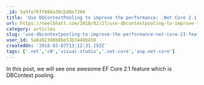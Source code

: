 ```yaml
---
_id: 5a9fe76ff080a30cbd8e7204
title: 'Use DbContextPooling to improve the performance: .Net Core 2.1 feature'
url: https://neelbhatt.com/2018/02/27/use-dbcontextpooling-to-improve-the-performance-net-core-2-1-feature/
category: articles
slug: 'use-dbcontextpooling-to-improve-the-performance-net-core-21-feature'
user_id: 5a8a92348b86e53b3449b450
createdOn: '2018-03-07T13:12:31.193Z'
tags: ['.net','c#','visual-studio','.net-core','asp.net-core']
---
```


In this post, we will see one awesome EF Core 2.1 feature which is DBContext pooling.
